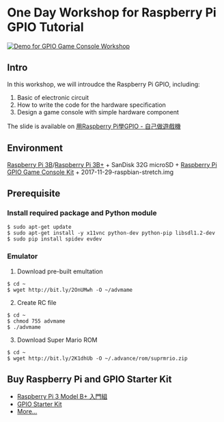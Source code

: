 # One Day Workshop for Raspberry Pi GPIO Tutorial

[![Demo for GPIO Game Console Workshop](https://i9.ytimg.com/vi/MudTVTIHFDY/mq2.jpg?sqp=CIWR-vMF&rs=AOn4CLB4lhVrNaBdXY9GAU8dlTCbPbRaCA)](https://www.youtube.com/watch?v=MudTVTIHFDY "Demo for GPIO Game Console Workshop")

## Intro
In this workshop, we will introudce the Raspberry Pi GPIO, including:
1. Basic of electronic circuit
2. How to write the code for the hardware specification
3. Design a game console with simple hardware component

The slide is available on [用Raspberry Pi學GPIO - 自己做遊戲機](https://www.slideshare.net/raspberrypi-tw/gpio-gameconsolestarterkit)


## Environment
[Raspberry Pi 3B](https://www.raspberrypi.com.tw/10684/55/)/[Raspberry Pi 3B+](https://www.raspberrypi.com.tw/19429/57/) + SanDisk 32G microSD  + [Raspberry Pi GPIO Game Console Kit](https://www.raspberrypi.com.tw/2557/gpio-game-console-starter-kit/) + 2017-11-29-raspbian-stretch.img

## Prerequisite
### Install required package and Python module
```shell  
$ sudo apt-get update
$ sudo apt-get install -y x11vnc python-dev python-pip libsdl1.2-dev 
$ sudo pip install spidev evdev
```

### Emulator
1. Download pre-built emultation
```shell  
$ cd ~
$ wget http://bit.ly/2OnUMwh -O ~/advmame
```

2. Create RC file
```shell  
$ cd ~
$ chmod 755 advmame
$ ./advmame
```

3. Download Super Mario ROM
```shell  
$ cd ~
$ wget http://bit.ly/2K1dhUb -O ~/.advance/rom/suprmrio.zip
```

## Buy Raspberry Pi and GPIO Starter Kit
* [Raspberry Pi 3 Model B+ 入門組](https://www.raspberrypi.com.tw/21212/pi-3-b-plus-microsd-power-supply/)
* [GPIO Starter Kit](https://www.raspberrypi.com.tw/2557/gpio-game-console-starter-kit/)
* [More...](https://www.raspberrypi.com.tw/purchase/)
